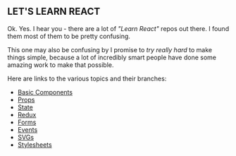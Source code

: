 LET'S LEARN REACT
-----------------

Ok. Yes. I hear you - there are a lot of _"Learn React"_ repos out there. I found them most of them to be pretty confusing.

This one may also be confusing by I promise to *try really hard* to make things simple, because a lot of incredibly smart people have done some amazing work to make that possible.

Here are links to the various topics and their branches:
- [Basic Components](/ecoker/learn-react/tree/basic-components)
- [Props](docs/more_words.md)
- [State](docs/more_words.md)
- [Redux](docs/more_words.md)
- [Forms](docs/more_words.md)
- [Events](docs/more_words.md)
- [SVGs](docs/more_words.md)
- [Stylesheets](docs/more_words.md)